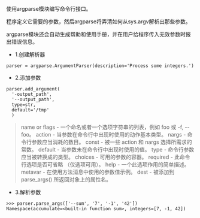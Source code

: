 使用argparse模块编写命令行接口。

程序定义它需要的参数，然后argparse将弄清如何从sys.argv解析出那些参数。

argparse模块还会自动生成帮助和使用手册，并在用户给程序传入无效参数时报出错误信息。

- 1.创建解析器

```
parser = argparse.ArgumentParser(description='Process some integers.')
```

- 2.添加参数

```
parser.add_argument(
  '-output_path',
  '--output_path',
  type=str,
  default='/tmp'
  )
```

>name or flags - 一个命名或者一个选项字符串的列表，例如 foo 或 -f, --foo。
action - 当参数在命令行中出现时使用的动作基本类型。
nargs - 命令行参数应当消耗的数目。
const - 被一些 action 和 nargs 选择所需求的常数。
default - 当参数未在命令行中出现时使用的值。
type - 命令行参数应当被转换成的类型。
choices - 可用的参数的容器。
required - 此命令行选项是否可省略 （仅选项可用）。
help - 一个此选项作用的简单描述。
metavar - 在使用方法消息中使用的参数值示例。
dest - 被添加到 parse_args() 所返回对象上的属性名。

- 3.解析参数

```
>>> parser.parse_args(['--sum', '7', '-1', '42'])
Namespace(accumulate=<built-in function sum>, integers=[7, -1, 42])
```
